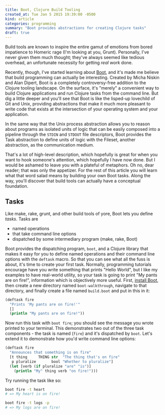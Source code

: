 ```yaml
---
title: Boot, Clojure Build Tooling
created_at: Tue Jan 5 2015 19:39:00 -0500
kind: article
categories: programming
summary: "Boot provides abstractions for creating Clojure tasks"
draft: true
---
```


Build tools are known to inspire the entire gamut of emotions from
bored impatience to Homeric rage (I'm looking at you,
Grunt). Personally, I've never given them much thought; they've always
seemed like tedious overhead, an unfortunate necessity for getting
*real work* done.

Recently, though, I've started learning about
[Boot](http://boot-clj.com/), and it's made me believe that build
programming can actually be interesting. Created by Micha Niskin and
Alan Dipert, Boot is a completely controversy-free addition to the
Clojure tooling landscape. On the surface, it's "merely" a convenient
way to build Clojure applications and run Clojure tasks from the
command line. But dig a little deeper and you'll see that Boot is like
the lisped-up lovechild of Git and Unix, providing abstractions that
make it much more pleasant to write code that exists at the
intersection of your operating system and your application.

In the same way that the Unix process abstraction allows you to reason
about programs as isolated units of logic that can be easily composed
into a pipeline through the `STDIN` and `STDOUT` file descriptors,
Boot provides the Task abstraction to define units of logic with
the Fileset, another abstraction, as the communication medium.

That's a lot of high-level description, which hopefully is great for
when you want to hook someone's attention, which hopefully I have now
done. But I would be ashamed to leave you with a plateful of
metaphors. Oh no, dear reader; that was only the appetizer. For the
rest of this article you will learn what that word salad means by
building your own Boot tasks. Along the way, you'll discover that
build tools can actually have a conceptual foundation.

## Tasks

Like make, rake, grunt, and other build tools of yore, Boot lets you
define *tasks*. Tasks are

* named operations
* that take command line options
* dispatched by some intermediary program (make, rake, Boot)

Boot provides the dispatching program, `boot`, and a Clojure library
that makes it easy for you to define named operations and their
command line options with the `deftask` macro. So that you can see
what all the fuss is about, it's time to create your first
task. Normally, programming tutorials encourage have you write
something that prints "Hello World", but I like my examples to have
real-world utility, so your task is going to print "My pants are on
fire!", information which is objectively more useful. First,
[install Boot](https://github.com/boot-clj/boot#install), then create
a new directory named `boot-walkthrough`, navigate to that directory,
and finally create a file named `build.boot` and put in this in it:

```clojure
(deftask fire
  "Prints 'My pants are on fire!'"
  []
  (println "My pants are on fire!"))
```

Now run this task with `boot fire`; you should see the message you
wrote printed to your terminal. This demonstrates two out of the three
task components - the task is named (`fire`) and it's dispatched by
`boot`. Let's extend it to demonstrate how you'd write command line
options:

```clojure
(deftask fire
  "Announces that something is on fire"
  [t thing     THING str  "The thing that's on fire"
   p pluralize       bool "Whether to pluralize"]
  (let [verb (if pluralize "are" "is")]
    (println "My" thing verb "on fire!")))
```

Try running the task like so:

```bash
boot fire -t heart
# => My heart is on fire!

boot fire -t logs -p
# => My logs are on fire!
```
